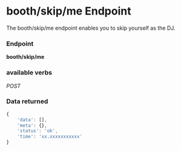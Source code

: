 # booth/skip/me Endpoint

The booth/skip/me endpoint enables you to skip yourself as the DJ.

### Endpoint

**booth/skip/me**

### available verbs

_POST_

### Data returned

```js
{
    'data': [],
    'meta': {},
    'status': 'ok',
    'time': 'xx.xxxxxxxxxxx'
}
```